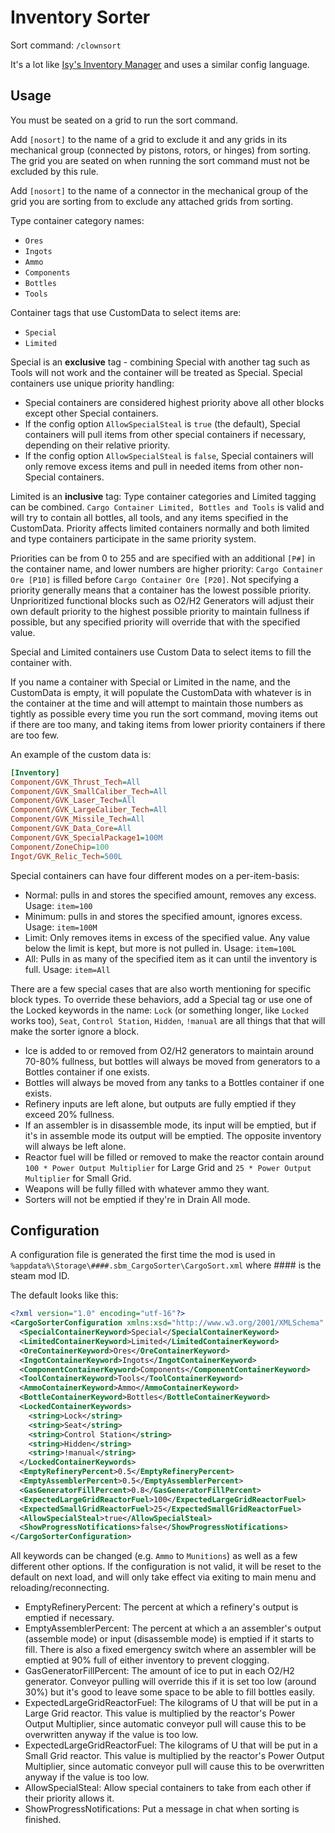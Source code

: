 # Inventory Sorter

Sort command: `/clownsort`

It's a lot like [Isy's Inventory Manager](https://steamcommunity.com/sharedfiles/filedetails/?id=1226261795) and uses a similar config language.

## Usage

You must be seated on a grid to run the sort command.

Add `[nosort]` to the name of a grid to exclude it and any grids in its mechanical group (connected by pistons, rotors, or hinges) from sorting. The grid you are seated on when running the sort command must not be excluded by this rule.

Add `[nosort]` to the name of a connector in the mechanical group of the grid you are sorting from to exclude any attached grids from sorting.

Type container category names:

* `Ores`
* `Ingots`
* `Ammo`
* `Components`
* `Bottles`
* `Tools`

Container tags that use CustomData to select items are:

* `Special`
* `Limited`

Special is an **exclusive** tag - combining Special with another tag such as Tools will not work and the container will be treated as Special. Special containers use unique priority handling:
* Special containers are considered highest priority above all other blocks except other Special containers.
* If the config option `AllowSpecialSteal` is `true` (the default), Special containers will pull items from other special containers if necessary, depending on their relative priority.
* If the config option `AllowSpecialSteal` is `false`, Special containers will only remove excess items and pull in needed items from other non-Special containers.

Limited is an **inclusive** tag: Type container categories and Limited tagging can be combined. `Cargo Container Limited, Bottles and Tools` is valid and will try to contain all bottles, all tools, and any items specified in the CustomData. Priority affects limited containers normally and both limited and type containers participate in the same priority system.

Priorities can be from 0 to 255 and are specified with an additional `[P#]` in the container name, and lower numbers are higher priority: `Cargo Container Ore [P10]` is filled before `Cargo Container Ore [P20]`. Not specifying a priority generally means that a container has the lowest possible priority. Unprioritized functional blocks such as O2/H2 Generators will adjust their own default priority to the highest possible priority to maintain fullness if possible, but any specified priority will override that with the specified value.

Special and Limited containers use Custom Data to select items to fill the container with.

If you name a container with Special or Limited in the name, and the CustomData is empty, it will populate the CustomData with whatever is in the container at the time and will attempt to maintain those numbers as tightly as possible every time you run the sort command, moving items out if there are too many, and taking items from lower priority containers if there are too few.

An example of the custom data is:
```ini
[Inventory]
Component/GVK_Thrust_Tech=All
Component/GVK_SmallCaliber_Tech=All
Component/GVK_Laser_Tech=All
Component/GVK_LargeCaliber_Tech=All
Component/GVK_Missile_Tech=All
Component/GVK_Data_Core=All
Component/GVK_SpecialPackage1=100M
Component/ZoneChip=100
Ingot/GVK_Relic_Tech=500L
```

Special containers can have four different modes on a per-item-basis:

* Normal: pulls in and stores the specified amount, removes any excess. Usage: `item=100`
* Minimum: pulls in and stores the specified amount, ignores excess. Usage: `item=100M`
* Limit: Only removes items in excess of the specified value. Any value below the limit is kept, but more is not pulled in. Usage: `item=100L`
* All: Pulls in as many of the specified item as it can until the inventory is full. Usage: `item=All`

There are a few special cases that are also worth mentioning for specific block types. To override these behaviors, add a Special tag or use one of the Locked keywords in the name: `Lock` (or something longer, like `Locked` works too), `Seat`, `Control Station`, `Hidden`, `!manual` are all things that that will make the sorter ignore a block.

* Ice is added to or removed from O2/H2 generators to maintain around 70-80% fullness, but bottles will always be moved from generators to a Bottles container if one exists.
* Bottles will always be moved from any tanks to a Bottles container if one exists.
* Refinery inputs are left alone, but outputs are fully emptied if they exceed 20% fullness.
* If an assembler is in disassemble mode, its input will be emptied, but if it's in assemble mode its output will be emptied. The opposite inventory will always be left alone.
* Reactor fuel will be filled or removed to make the reactor contain around `100 * Power Output Multiplier` for Large Grid and `25 * Power Output Multiplier` for Small Grid.
* Weapons will be fully filled with whatever ammo they want.
* Sorters will not be emptied if they're in Drain All mode.

## Configuration

A configuration file is generated the first time the mod is used in `%appdata%\Storage\####.sbm_CargoSorter\CargoSort.xml` where #### is the steam mod ID.

The default looks like this:
```xml
<?xml version="1.0" encoding="utf-16"?>
<CargoSorterConfiguration xmlns:xsd="http://www.w3.org/2001/XMLSchema" xmlns:xsi="http://www.w3.org/2001/XMLSchema-instance">
  <SpecialContainerKeyword>Special</SpecialContainerKeyword>
  <LimitedContainerKeyword>Limited</LimitedContainerKeyword>
  <OreContainerKeyword>Ores</OreContainerKeyword>
  <IngotContainerKeyword>Ingots</IngotContainerKeyword>
  <ComponentContainerKeyword>Components</ComponentContainerKeyword>
  <ToolContainerKeyword>Tools</ToolContainerKeyword>
  <AmmoContainerKeyword>Ammo</AmmoContainerKeyword>
  <BottleContainerKeyword>Bottles</BottleContainerKeyword>
  <LockedContainerKeywords>
    <string>Lock</string>
    <string>Seat</string>
    <string>Control Station</string>
    <string>Hidden</string>
    <string>!manual</string>
  </LockedContainerKeywords>
  <EmptyRefineryPercent>0.5</EmptyRefineryPercent>
  <EmptyAssemblerPercent>0.5</EmptyAssemblerPercent>
  <GasGeneratorFillPercent>0.8</GasGeneratorFillPercent>
  <ExpectedLargeGridReactorFuel>100</ExpectedLargeGridReactorFuel>
  <ExpectedSmallGridReactorFuel>25</ExpectedSmallGridReactorFuel>
  <AllowSpecialSteal>true</AllowSpecialSteal>
  <ShowProgressNotifications>false</ShowProgressNotifications>
</CargoSorterConfiguration>
```

All keywords can be changed (e.g. `Ammo` to `Munitions`) as well as a few different other options. If the configuration is not valid, it will be reset to the default on next load, and will only take effect via exiting to main menu and reloading/reconnecting.

* EmptyRefineryPercent: The percent at which a refinery's output is emptied if necessary.
* EmptyAssemblerPercent: The percent at which a an assembler's output (assemble mode) or input (disassemble mode) is emptied if it starts to fill. There is also a fixed  emergency switch where an assembler will be emptied at 90% full of either inventory to prevent clogging.
* GasGeneratorFillPercent: The amount of ice to put in each O2/H2 generator. Conveyor pulling will override this if it is set too low (around 30%) but it's good to leave some space to be able to fill bottles easily.
* ExpectedLargeGridReactorFuel: The kilograms of U that will be put in a Large Grid reactor. This value is multiplied by the reactor's Power Output Multiplier, since automatic conveyor pull will cause this to be overwritten anyway if the value is too low.
* ExpectedLargeGridReactorFuel: The kilograms of U that will be put in a Small Grid reactor. This value is multiplied by the reactor's Power Output Multiplier, since automatic conveyor pull will cause this to be overwritten anyway if the value is too low.
* AllowSpecialSteal: Allow special containers to take from each other if their priority allows it.
* ShowProgressNotifications: Put a message in chat when sorting is finished.